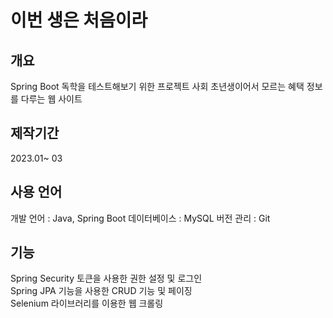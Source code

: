 # 이번 생은 처음이라
## 개요
Spring Boot 독학을 테스트해보기 위한 프로젝트
사회 초년생이어서 모르는 혜택 정보를 다루는 웹 사이트
## 제작기간 
2023.01~ 03
## 사용 언어
개발 언어 : Java, Spring Boot
데이터베이스 : MySQL
버전 관리 : Git
## 기능
Spring Security 토큰을 사용한 권한 설정 및 로그인  
Spring JPA 기능을 사용한 CRUD 기능 및 페이징  
Selenium 라이브러리를 이용한 웹 크롤링  
